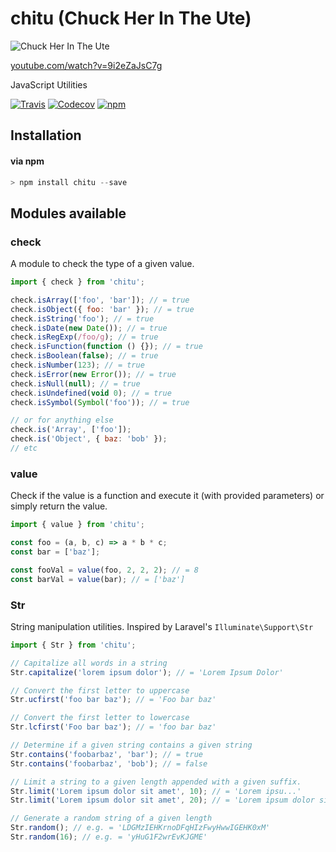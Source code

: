 # chitu (Chuck Her In The Ute)

![Chuck Her In The Ute](https://cloud.githubusercontent.com/assets/1801923/15432591/ce7337fc-1ea6-11e6-86d0-c796891bb04b.png)

[youtube.com/watch?v=9i2eZaJsC7g](https://www.youtube.com/watch?v=9i2eZaJsC7g)

JavaScript Utilities

[![Travis](https://img.shields.io/travis/tymondesigns/chitu.svg?style=flat-square)](https://travis-ci.org/tymondesigns/chitu)
[![Codecov](https://img.shields.io/codecov/c/github/tymondesigns/chitu.svg?maxAge=2592000&style=flat-square)](https://codecov.io/gh/tymondesigns/chitu)
[![npm](https://img.shields.io/npm/v/chitu.svg?maxAge=2592000&style=flat-square)](https://www.npmjs.com/package/chitu)

## Installation

#### via npm
```js
> npm install chitu --save
```

## Modules available

### check
A module to check the type of a given value.

```js
import { check } from 'chitu';

check.isArray(['foo', 'bar']); // = true
check.isObject({ foo: 'bar' }); // = true
check.isString('foo'); // = true
check.isDate(new Date()); // = true
check.isRegExp(/foo/g); // = true
check.isFunction(function () {}); // = true
check.isBoolean(false); // = true
check.isNumber(123); // = true
check.isError(new Error()); // = true
check.isNull(null); // = true
check.isUndefined(void 0); // = true
check.isSymbol(Symbol('foo')); // = true

// or for anything else
check.is('Array', ['foo']);
check.is('Object', { baz: 'bob' });
// etc
```

### value

Check if the value is a function and execute it (with provided parameters) or simply return the value.

```js
import { value } from 'chitu';

const foo = (a, b, c) => a * b * c;
const bar = ['baz'];

const fooVal = value(foo, 2, 2, 2); // = 8
const barVal = value(bar); // = ['baz']
```

### Str

String manipulation utilities. Inspired by Laravel's `Illuminate\Support\Str`

```js
import { Str } from 'chitu';

// Capitalize all words in a string
Str.capitalize('lorem ipsum dolor'); // = 'Lorem Ipsum Dolor'

// Convert the first letter to uppercase
Str.ucfirst('foo bar baz'); // = 'Foo bar baz'

// Convert the first letter to lowercase
Str.lcfirst('Foo bar baz'); // = 'foo bar baz'

// Determine if a given string contains a given string
Str.contains('foobarbaz', 'bar'); // = true
Str.contains('foobarbaz', 'bob'); // = false

// Limit a string to a given length appended with a given suffix.
Str.limit('Lorem ipsum dolor sit amet', 10); // = 'Lorem ipsu...'
Str.limit('Lorem ipsum dolor sit amet', 20); // = 'Lorem ipsum dolor si...'

// Generate a random string of a given length
Str.random(); // e.g. = 'LDGMzIEHKrnoDFqHIzFwyHwwIGEHK0xM'
Str.random(16); // e.g. = 'yHuG1F2wrEvKJGME'
```
